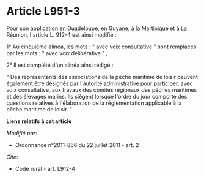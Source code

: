 # Article L951-3

Pour son application en Guadeloupe, en Guyane, à la Martinique et à La Réunion, l'article L. 912-4 est ainsi modifié : 

1° Au cinquième alinéa, les mots : " avec voix consultative " sont remplacés par les mots : " avec voix délibérative " ; 

2° Il est complété d'un alinéa ainsi rédigé : 

" Des représentants des associations de la pêche maritime de loisir peuvent également être désignés par l'autorité
administrative pour participer, avec voix consultative, aux travaux des comités régionaux des pêches maritimes et des
élevages marins. Ils siègent lorsque l'ordre du jour comporte des questions relatives à l'élaboration de la réglementation
applicable à la pêche maritime de loisir. "

**Liens relatifs à cet article**

_Modifié par_:

  - Ordonnance n°2011-866 du 22 juillet 2011 - art. 2

_Cite_:

  - Code rural - art. L912-4
